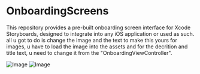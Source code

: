 # OnboardingScreens
 This repository provides a pre-built onboarding screen interface for Xcode Storyboards, designed to integrate into any iOS application or used as such. all u got to do is change the image and the text to make this yours for images, u have to load the image into the assets and for the decrition and title text, u need to change it from the "OnboardingViewController".

![Image](https://github.com/user-attachments/assets/ef5e8752-d20c-4ff1-b605-8f0b9b6b2d5b)
![Image](https://github.com/user-attachments/assets/3ea894ce-b65b-4161-a0ee-8cca5e0cfe44)
